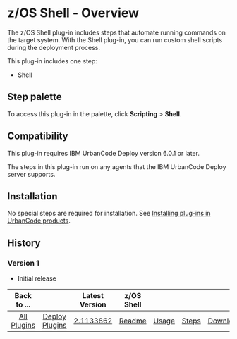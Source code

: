 
z/OS Shell - Overview
=====================

The z/OS Shell plug-in includes steps that automate running commands on the target system. With the Shell plug-in, you can run custom shell scripts during the deployment process.

This plug-in includes one step:

* Shell


Step palette
------------

To access this plug-in in the palette, click **Scripting** > **Shell**.

Compatibility
-------------

This plug-in requires IBM UrbanCode Deploy version 6.0.1 or later.

The steps in this plug-in run on any agents that the IBM UrbanCode Deploy server supports.

Installation
------------

No special steps are required for installation. See [Installing plug-ins in UrbanCode products](https://www.urbancode.com/resource/installing-plug-ins-in-urbancode-products/).

History
-------

### Version 1

* Initial release





|          Back to ...          |                                |                                                       Latest Version                                                        |     z/OS Shell      ||||
|:-----------------------------:|:------------------------------:|:---------------------------------------------------------------------------------------------------------------------------:|:-------------------:| :---: | :---: | :---: |
| [All Plugins](../../index.md) | [Deploy Plugins](../README.md) | [2.1133862](https://raw.githubusercontent.com/UrbanCode/IBM-UCD-PLUGINS/main/files/java-shell/ucd-java-shell-2.1133862.zip) | [Readme](README.md) |[Usage](usage.md)|[Steps](steps.md)|[Downloads](downloads.md)|
